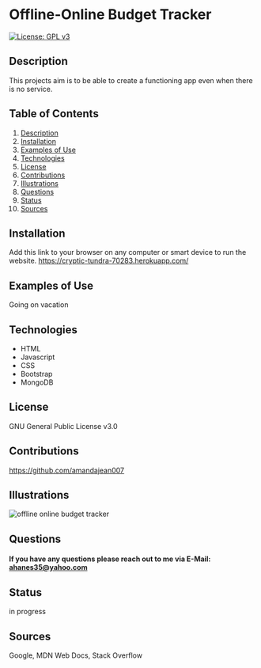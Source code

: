 # Offline-Online Budget Tracker
[![License: GPL v3](https://img.shields.io/badge/License-GPLv3-blue.svg)](https://www.gnu.org/licenses/gpl-3.0)
## Description <a name="description"></a>
This projects aim is to be able to create a functioning app even when there is no service.
## Table of Contents
1. [Description](#description)
2. [Installation](#installation)
3. [Examples of Use](#examples)
4. [Technologies](#technologies)
5. [License](#license)
6. [Contributions](#contributions)
7. [Illustrations](#illustrations)
8. [Questions](#questions)
9. [Status](#status)
10. [Sources](#sources)
## Installation <a name="installation"></a>
Add this link to your browser on any computer or smart device to run the website.
https://cryptic-tundra-70283.herokuapp.com/
## Examples of Use <a name="examples"></a>
Going on vacation
## Technologies <a name="technologies"></a>
   - HTML
   - Javascript
   - CSS
   - Bootstrap
   - MongoDB
## License <a name="license"></a>
GNU General Public License v3.0
## Contributions <a name="contributions"></a>
https://github.com/amandajean007
## Illustrations <a name="illustrations"></a>
![offline online budget tracker](https://user-images.githubusercontent.com/85036414/140409995-fa13d8c8-0afd-40a8-a5dc-2ef7aea52f64.PNG)
## Questions <a name="questions"></a>
#### If you have any questions please reach out to me via E-Mail: ahanes35@yahoo.com
## Status <a name="status"></a>
in progress
## Sources <a name="sources"></a>
Google, MDN Web Docs, Stack Overflow
